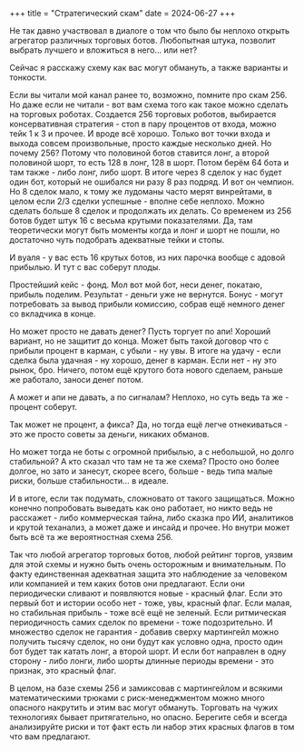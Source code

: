 +++
title = "Стратегический скам"
date = 2024-06-27
+++

Не так давно участвовал в диалоге о том что было бы неплохо открыть агрегатор различных торговых ботов. Любопытная штука, позволит выбрать лучшего и вложиться в него… или нет?

Сейчас я расскажу схему как вас могут обмануть, а также варианты и тонкости.

Если вы читали мой канал ранее то, возможно, помните про скам 256. Но даже если не читали - вот вам схема того как такое можно сделать на торговых роботах. Создается 256 торговых роботов, выбирается консервативная стратегия - стоп в пару процентов от входа, можно тейк 1 к 3 и прочее. И вроде всё хорошо. Только вот точки входа и выхода совсем произвольные, просто каждые несколько дней. Но почему 256? Потому что половиной ботов ставится лонг, а второй половиной шорт, то есть 128 в лонг, 128 в шорт. Потом берём 64 бота и там также - либо лонг, либо шорт. В итоге через 8 сделок у нас будет один бот, который не ошибался ни разу 8 раз подряд. И вот он чемпион. Но 8 сделок мало, к тому же лудоманы часто мерят винрейтами, в целом если 2/3 сделки успешные - вполне себе неплохо. Можно сделать больше 8 сделок и продолжать их делать. Со временем из 256 ботов будет штук 16 с весьма крутыми показателями. Да, там теоретически могут быть моменты когда и лонг и шорт не пошли, но достаточно чуть подобрать адекватные тейки и стопы.

И вуаля - у вас есть 16 крутых ботов, из них парочка вообще с адовой прибылью. И тут с вас соберут плоды.

Простейший кейс - фонд. Мол вот мой бот, неси денег, покатаю, прибыль поделим. Результат - деньги уже не вернутся. Бонус - могут потребовать за вывод прибыли комиссию, собрав ещё немного денег со вкладчика в конце.

Но может просто не давать денег? Пусть торгует по апи! Хороший вариант, но не защитит до конца. Может быть такой договор что с прибыли процент в карман, с убыли - ну увы. В итоге на удачу - если сделка была удачная - ну хорошо, денег в карман. Если нет - ну это рынок, бро. Ничего, потом ещё крутого бота нового сделаем, раньше же работало, заноси денег потом.

А может и апи не давать, а по сигналам? Неплохо, но суть ведь та же - процент соберут.

Так может не процент, а фикса? Да, но тогда ещё легче отнекиваться - это же просто советы за деньги, никаких обманов.

Но может тогда не боты с огромной прибылью, а с небольшой, но долго стабильной? А кто сказал что там не та же схема? Просто оно более долгое, но зато и занесут, скорее всего, больше - ведь типа малые риски, больше стабильности… в идеале.

И в итоге, если так подумать, сложновато от такого защищаться. Можно конечно попробовать выведать как оно работает, но никто ведь не расскажет - либо коммерческая тайна, либо сказка про ИИ, аналитиков и крутой теханализ, а может даже и инсайд и прочее. Но внутри может быть всё та же вероятностная схема 256.

Так что любой агрегатор торговых ботов, любой рейтинг торгов, уязвим для этой схемы и нужно быть очень осторожным и внимательным. По факту единственная адекватная защита это наблюдение за человеком или компанией и тем каких ботов они предлагают. Если они периодически сливают и появляются новые - красный флаг. Если это первый бот и истории особо нет - тоже, увы, красный флаг. Если малая, но стабильная прибыль - тоже всё ещё не зеленый. Если ритмическая периодичность самих сделок по времени - тоже подозрительно. И множество сделок не гарантия - добавив сверху мартингейл можно получить тысячу сделок, но они будут как условно одна, просто один бот будет так катать лонг, а второй шорт. И если бот направлен в одну сторону - либо лонги, либо шорты длинные периоды времени - это признак, это красный флаг.

В целом, на базе схемы 256 и замиксовав с мартингейлом и всякими математическими трюками с риск-менеджментом можно много опасного накрутить и этим вас могут обмануть. Торговать на чужих технологиях бывает притягательно, но опасно. Берегите себя и всегда анализируйте риски и тот факт есть ли набор этих красных флагов в том что вам предлагают.